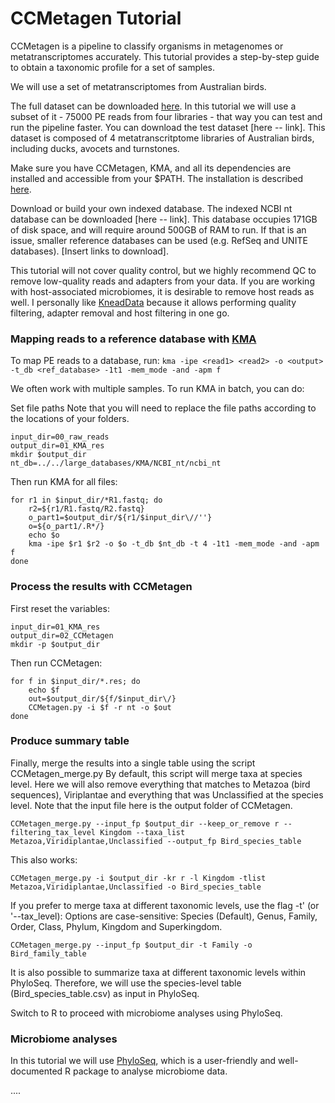 # CCMetagen Tutorial

CCMetagen is a pipeline to classify organisms in metagenomes or metatranscriptomes accurately.
This tutorial provides a step-by-step guide to obtain a taxonomic profile for a set of samples.

We will use a set of metatranscriptomes from Australian birds.

The full dataset can be downloaded [here](http://www.ncbi.nlm.nih.gov/bioproject/PRJNA472212).
In this tutorial we will use a subset of it - 75000 PE reads from four libraries - that way you can test and run the pipeline faster. 
You can download the test dataset [here -- link]. This dataset is composed of 4 metatranscritptome libraries of Australian birds, including ducks, avocets and turnstones.

Make sure you have CCMetagen, KMA, and all its dependencies are installed and accessible from your $PATH. The installation is described [here](https://github.com/vrmarcelino/CCMetagen).

Download or build your own indexed database. The indexed NCBI nt database can be downloaded [here -- link].
This database occupies 171GB of disk space, and will require around 500GB of RAM to run. If that is an issue, smaller reference databases can be used (e.g. RefSeq and UNITE databases). [Insert links to download].

This tutorial will not cover quality control, but we highly recommend QC to remove low-quality reads and adapters from your data.
If you are working with host-associated microbiomes, it is desirable to remove host reads as well. I personally like [KneadData](http://huttenhower.sph.harvard.edu/kneaddata) because it allows performing quality filtering, adapter removal and host filtering in one go.


### Mapping reads to a reference database with [KMA](https://bitbucket.org/genomicepidemiology/kma)

To map PE reads to a database, run: `kma -ipe <read1> <read2> -o <output> -t_db <ref_database> -1t1 -mem_mode -and -apm f`

We often work with multiple samples. To run KMA in batch, you can do:

Set file paths
Note that you will need to replace the file paths according to the locations of your folders.
```
input_dir=00_raw_reads
output_dir=01_KMA_res
mkdir $output_dir
nt_db=../../large_databases/KMA/NCBI_nt/ncbi_nt
```

Then run KMA for all files:
```
for r1 in $input_dir/*R1.fastq; do
	r2=${r1/R1.fastq/R2.fastq}
	o_part1=$output_dir/${r1/$input_dir\//''}
	o=${o_part1/.R*/}
	echo $o
	kma -ipe $r1 $r2 -o $o -t_db $nt_db -t 4 -1t1 -mem_mode -and -apm f
done
```
### Process the results with CCMetagen
First reset the variables:

```
input_dir=01_KMA_res
output_dir=02_CCMetagen
mkdir -p $output_dir
```
Then run CCMetagen:
```
for f in $input_dir/*.res; do 
	echo $f
	out=$output_dir/${f/$input_dir\/}
	CCMetagen.py -i $f -r nt -o $out
done
```

### Produce summary table
Finally, merge the results into a single table using the script CCMetagen_merge.py
By default, this script will merge taxa at species level.
Here we will also remove everything that matches to Metazoa (bird sequences), Viriplantae and everything that was Unclassified at the species level.
Note that the input file here is the output folder of CCMetagen.
```
CCMetagen_merge.py --input_fp $output_dir --keep_or_remove r --filtering_tax_level Kingdom --taxa_list Metazoa,Viridiplantae,Unclassified --output_fp Bird_species_table
```

This also works:
```
CCMetagen_merge.py -i $output_dir -kr r -l Kingdom -tlist Metazoa,Viridiplantae,Unclassified -o Bird_species_table
```

If you prefer to merge taxa at different taxonomic levels, use the flag -t' (or '--tax_level):
Options are case-sensitive: Species (Default), Genus, Family, Order, Class, Phylum, Kingdom and Superkingdom.

```
CCMetagen_merge.py --input_fp $output_dir -t Family -o Bird_family_table
```

It is also possible to summarize taxa at different taxonomic levels within PhyloSeq. Therefore, we will use the species-level table (Bird_species_table.csv) as input in PhyloSeq.

Switch to R to proceed with microbiome analyses using PhyloSeq.

### Microbiome analyses
In this tutorial we will use [PhyloSeq](https://www.bioconductor.org/packages/release/bioc/html/phyloseq.html), which is a user-friendly and well-documented R package to analyse microbiome data.


....

